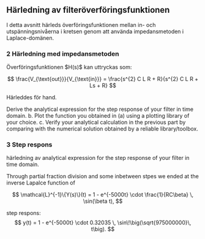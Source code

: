 ## Härledning av filteröverföringsfunktionen

I detta avsnitt härleds överföringsfunktionen mellan in- och utspänningsnivåerna i kretsen genom att använda impedansmetoden i Laplace-domänen.

### 2 Härledning med impedansmetoden
Överföringsfunktionen $H(s)\$ kan uttryckas som:

$$
\frac{V_{\text{out}}}{V_{\text{in}}} = \frac{s^{2} C L R + R}{s^{2} C L R + Ls + R}
$$

Härleddes för hand. 

Derive the analytical expression for the step response of your filter in time domain.
b. Plot the function you obtained in (a) using a plotting library of your choice.
c. Verify your analytical calculation in the previous part by comparing with the
numerical solution obtained by a reliable library/toolbox.

### 3 Step respons

härledning av analytical expression for the step response of your filter in time domain.

Through partial fraction division and some inbetween stpes we ended at the inverse Lapalce function of 

$$
\mathcal{L}^{-1}\{Y(s)\}(t) 
= 1 - e^{-5000t} \cdot \frac{1}{RC\beta} \, \sin(\beta t),
$$

step respons: 
$$
y(t) = 1 - e^{-5000t} \cdot 0.32035 \, \sin\!\big(\sqrt{975000000}\, t\big).
$$
